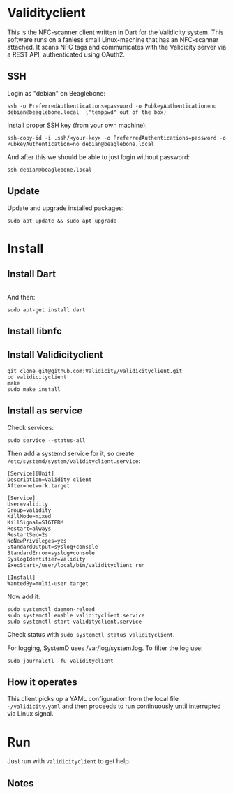 # Validityclient
This is the NFC-scanner client written in Dart for the Validicity system. This software runs on a fanless small Linux-machine that has an NFC-scanner attached.
It scans NFC tags and communicates with the Validicity server via a REST API, authenticated using OAuth2.

## SSH
Login as "debian" on Beaglebone:

```
ssh -o PreferredAuthentications=password -o PubkeyAuthentication=no debian@beaglebone.local  ("temppwd" out of the box)
```


Install proper SSH key (from your own machine):

```
ssh-copy-id -i .ssh/<your-key> -o PreferredAuthentications=password -o PubkeyAuthentication=no debian@beaglebone.local
```

And after this we should be able to just login without password:

```
ssh debian@beaglebone.local
```

## Update
Update and upgrade installed packages:

    sudo apt update && sudo apt upgrade

# Install

## Install Dart

```

```
And then:

```
sudo apt-get install dart
```

## Install libnfc


## Install Validicityclient

```
git clone git@github.com:Validicity/validicityclient.git
cd validicityclient
make
sudo make install
```

## Install as service
Check services:

    sudo service --status-all

Then add a systemd service for it, so create `/etc/systemd/system/validityclient.service`:

    [Service][Unit]
    Description=Validity client
    After=network.target

    [Service]
    User=validity
    Group=validity
    KillMode=mixed
    KillSignal=SIGTERM
    Restart=always
    RestartSec=2s
    NoNewPrivileges=yes
    StandardOutput=syslog+console
    StandardError=syslog+console
    SyslogIdentifier=Validity
    ExecStart=/user/local/bin/validityclient run

    [Install]
    WantedBy=multi-user.target

Now add it:

    sudo systemctl daemon-reload
    sudo systemctl enable validityclient.service
    sudo systemctl start validityclient.service


Check status with `sudo systemctl status validityclient`.

For logging, SystemD uses /var/log/system.log. To filter the log use:

    sudo journalctl -fu validityclient


## How it operates
This client picks up a YAML configuration from the local file `~/validicity.yaml` and then proceeds to run continuously until interrupted via Linux signal.

# Run
Just run with `validicityclient` to get help.


## Notes
